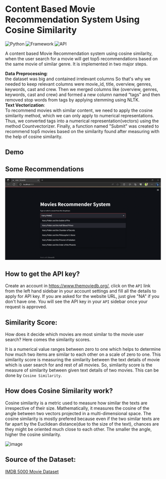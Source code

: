 # Content Based Movie Recommendation System Using Cosine Similarity

![Python](https://img.shields.io/badge/Python-3.8-blueviolet)
![Framework](https://img.shields.io/badge/Framework-Streamlit-red)
![API](https://img.shields.io/badge/API-TMDB-fcba03)



<!-- Description -->
A content based Movie Recommendation system using cosine similarity, when the user search for a movie will get top5 recommendations based on the same movie of similar genre. It is implemented in two major steps.

**Data Preprocessing**:<br> 
the dataset was big and contained irrelevant columns So that's why we needed to keep relevant columns were movie_id, title, overview, genres, keywords, cast and crew. Then we merged columns like (overview, genres, keywords, cast and crew) and formed a new column named “tags” and then removed stop words from tags by applying stemming using NLTK.  
**Text Vectorization**:<br>
To recommend movies with similar content, we need to apply the cosine similarity method, which we can only apply to numerical representations. Thus, we converted tags into a numerical representation(vectors) using the method Countvectorizer. Finally, a function named "Submit" was created to recommend top5 movies based on the similarity found after measuring with the help of cosine similarity. 



## Demo
<!-- [![Watch the video](https://www.google.com/url?sa=i&url=https%3A%2F%2Fwww.whoa.in%2Fgallery%2Flord-hanuman-with-natural-view-pictures&psig=AOvVaw2g_Kd_-TGRiDwRlmH3dnyI&ust=1686802617347000&source=images&cd=vfe&ved=0CBEQjRxqFwoTCNDLzMjzwf8CFQAAAAAdAAAAABAE)](https://youtu.be/1xtrIEwY_zY) -->



## Some Recommendations
![image-1](https://github.com/rishav197/Movies-Recommendation-System/blob/main/Recommendations/img1.png.jpg)




## How to get the API key?
Create an account in https://www.themoviedb.org/, click on the `API` link from the left hand sidebar in your account settings and fill all the details to apply for API key. If you are asked for the website URL, just give "NA" if you don't have one. You will see the API key in your `API` sidebar once your request is approved.



## Similarity Score:
How does it decide which movies are most similar to the movie user search? Here comes the similarity scores.

It is a numerical value ranges between zero to one which helps to determine how much two items are similar to each other on a scale of zero to one. This similarity score is measuring the similarity between the text details of movie which is user search for and rest of all movies. So, similarity score is the measure of similarity between given text details of two movies. This can be done by `Cosine Similarity`.


## How does Cosine Similarity work?
Cosine similarity is a metric used to measure how similar the texts are irrespective of their size. Mathematically, it measures the cosine of the angle between two vectors projected in a multi-dimensional space. The cosine similarity is mostly prefered because even if the two similar texts are far apart by the Euclidean distance(due to the size of the text), chances are they might be oriented much close to each other. The smaller the angle, higher the cosine similarity.

![image](https://miro.medium.com/v2/resize:fit:1400/1*IhpY-6LYV75983THCpWo-w.png)



## Source of the Dataset:
[IMDB 5000 Movie Dataset](https://www.kaggle.com/datasets/tmdb/tmdb-movie-metadata?select=tmdb_5000_movies.csv)